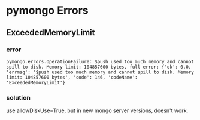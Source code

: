 # pymongo Errors

## ExceededMemoryLimit

### error
```text
pymongo.errors.OperationFailure: $push used too much memory and cannot spill to disk. Memory limit: 104857600 bytes, full error: {'ok': 0.0, 'errmsg': '$push used too much memory and cannot spill to disk. Memory limit: 104857600 bytes', 'code': 146, 'codeName': 'ExceededMemoryLimit'}
```

### solution
use allowDiskUse=True, but in new mongo server versions, doesn't work.